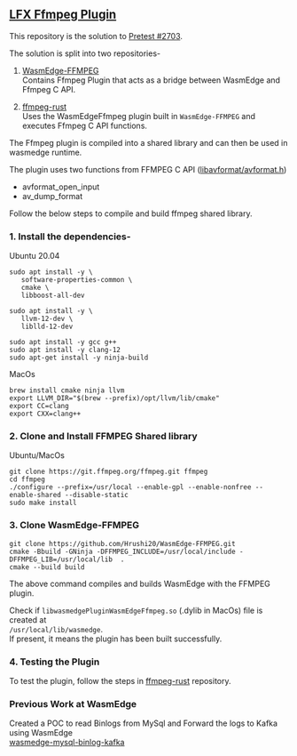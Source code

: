 ## [LFX Ffmpeg Plugin](https://github.com/WasmEdge/WasmEdge/issues/2689)

This repository is the solution to [Pretest #2703](https://github.com/WasmEdge/WasmEdge/discussions/2703). 

The solution is split into two repositories-
1. [WasmEdge-FFMPEG](https://github.com/Hrushi20/WasmEdge-FFMPEG) 
<br> Contains Ffmpeg Plugin that acts as a bridge between WasmEdge and Ffmpeg C API.

2. [ffmpeg-rust](https://github.com/Hrushi20/ffmpeg-rust)<br> Uses the WasmEdgeFfmpeg plugin built in `WasmEdge-FFMPEG` and executes Ffmpeg C API functions.

The Ffmpeg plugin is compiled into a shared library and can then be used in wasmedge runtime.

The plugin uses two functions from FFMPEG C API ([libavformat/avformat.h](https://github.com/FFmpeg/FFmpeg/blob/master/libavformat/avformat.h))
- avformat_open_input 
- av_dump_format

Follow the below steps to compile and build ffmpeg shared library.

### 1. Install the dependencies-<br>

Ubuntu 20.04
```
sudo apt install -y \
   software-properties-common \
   cmake \
   libboost-all-dev

sudo apt install -y \
   llvm-12-dev \
   liblld-12-dev

sudo apt install -y gcc g++
sudo apt install -y clang-12
sudo apt-get install -y ninja-build
``` 
MacOs
```
brew install cmake ninja llvm
export LLVM_DIR="$(brew --prefix)/opt/llvm/lib/cmake"
export CC=clang
export CXX=clang++
```

### 2. Clone and Install FFMPEG Shared library
Ubuntu/MacOs
```
git clone https://git.ffmpeg.org/ffmpeg.git ffmpeg
cd ffmpeg
./configure --prefix=/usr/local --enable-gpl --enable-nonfree --enable-shared --disable-static
sudo make install
```

### 3. Clone WasmEdge-FFMPEG
```
git clone https://github.com/Hrushi20/WasmEdge-FFMPEG.git
cmake -Bbuild -GNinja -DFFMPEG_INCLUDE=/usr/local/include -DFFMPEG_LIB=/usr/local/lib  .   
cmake --build build
```
The above command compiles and builds WasmEdge with the FFMPEG plugin. 

Check if `libwasmedgePluginWasmEdgeFfmpeg.so` (.dylib in MacOs) file is created at <br> `/usr/local/lib/wasmedge`. 
<br>If present, it means the plugin has been built successfully.

### 4. Testing the Plugin
To test the plugin, follow the steps in [ffmpeg-rust](https://github.com/Hrushi20/ffmpeg-rust) repository.

### Previous Work at WasmEdge
Created a POC to read Binlogs from MySql and Forward the logs to Kafka using WasmEdge <br>
[wasmedge-mysql-binlog-kafka](https://github.com/Hrushi20/wasmedge-mysql-binlog-kafka.git)